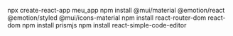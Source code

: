 npx create-react-app meu_app
npm install @mui/material @emotion/react @emotion/styled @mui/icons-material
npm install react-router-dom react-dom
npm install prismjs
npm install react-simple-code-editor